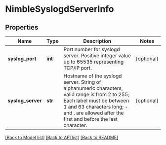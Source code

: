 # NimbleSyslogdServerInfo

## Properties
Name | Type | Description | Notes
------------ | ------------- | ------------- | -------------
**syslog_port** | **int** | Port number for syslogd server. Positive integer value up to 65535 representing TCP/IP port. | [optional] 
**syslog_server** | **str** | Hostname of the syslogd server. String of alphanumeric characters, valid range is from 2 to 255; Each label must be between 1 and 63 characters long; - and . are allowed after the first and before the last character. | [optional] 

[[Back to Model list]](../README.md#documentation-for-models) [[Back to API list]](../README.md#documentation-for-api-endpoints) [[Back to README]](../README.md)


